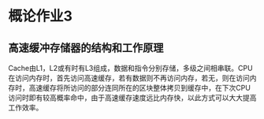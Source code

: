 # 概论作业3
## 高速缓冲存储器的结构和工作原理

Cache由L1，L2或有时有L3组成，数据和指令分别存储，多级之间相串联。CPU在访问内存时，首先访问高速缓存，若有数据则不再访问内存，若无，则在访问内存时，高速缓存将所访问的部分连同所在的区块整体拷贝到缓存中，在下次CPU访问时即有较高概率命中，由于高速缓存速度远比内存快，以此方式可以大大提高工作效率。
